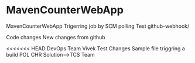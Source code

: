 # MavenCounterWebApp
MavenCounterWebApp
Trigerring job by SCM polling Test
github-webhook/

Code changes
New changes from github


<<<<<<< HEAD
DevOps Team Vivek Test Changes Sample file triggring a build POL
CHR Solution-->TCS Team
